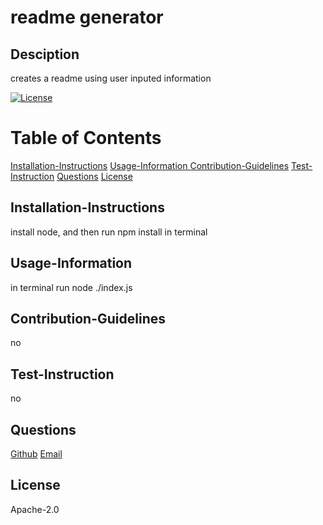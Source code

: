 # readme generator

## Desciption
creates a readme using user inputed information

[![License](https://img.shields.io/badge/License-Apache%202.0-blue.svg)](https://opensource.org/licenses/Apache-2.0)

# Table of Contents
[Installation-Instructions](#Installation-Instructions)
[Usage-Information ](#Usage-Information )
[Contribution-Guidelines](#Contribution-Guidelines)
[Test-Instruction](#Test-Instruction)
[Questions](#Questions)
[License](#license)

## Installation-Instructions
install node, and then run npm install in terminal

## Usage-Information 
in terminal run node ./index.js

## Contribution-Guidelines
no

## Test-Instruction
no

## Questions
[Github](https://github.com/glasscharlie)
[Email](charlie-glass@live.com)

## License
Apache-2.0